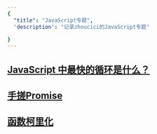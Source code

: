 ```yaml
---
{
  "title": "JavaScript专题",
  'description': "记录zhoucici的JavaScript专题"

}
---
```


## [JavaScript 中最快的循环是什么？](./loop/index.md)
## [手搓Promise](./promise/index.md)
## [函数柯里化](./curry/index.md)
